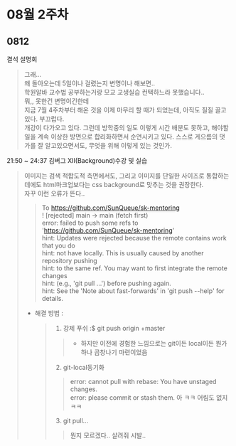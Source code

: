 # 08월 2주차

## 0812
결석 설명회
> 그래...  
> 왜 돌아오는데 5일이나 걸렸는지 변명이나 해보면..  
> 학원알바 교수법 공부하는거랑 모교 교생실습 컨택하느라 못했습니다..  
> 뭐,, 못한건 변명이긴한데  
> 지금 7월 4주차부터 해온 것을 이제 마무리 할 때가 되었는데, 아직도 질질 끌고있다. 부끄럽다.  
> 개강이 다가오고 있다. 그런데 방학중의 일도 이렇게 시간 배분도 못하고, 해야할 일을 계속 이상한 방면으로 합리화하면서 순연시키고 있다.
> 스스로 게으름의 댓가를 잘 알고있으면서도, 무엇을 위해 이렇게 있는 것인가.  


21:50 ~ 24:37
김버그 XII(Background)수강 및 실습
> 이미지는 검색 적합도적 측면에서도, 그리고 이미지를 단일한 사이즈로 통합하는데에도 html마크업보다는 css background로 맞추는 것을 권장한다.  
> 자꾸 이런 오류가 뜬다..  
>   > To https://github.com/SunQueue/sk-mentoring  
>   >  ! [rejected]        main -> main (fetch first)  
>   > error: failed to push some refs to 'https://github.com/SunQueue/sk-mentoring'  
>   > hint: Updates were rejected because the remote contains work that you do  
>   > hint: not have locally. This is usually caused by another repository pushing  
>   > hint: to the same ref. You may want to first integrate the remote changes  
>   > hint: (e.g., 'git pull ...') before pushing again.  
>   > hint: See the 'Note about fast-forwards' in 'git push --help' for details.  
>- 해결 방법  :  
>   > 1. 강제 푸쉬  :$ git push origin +master  
>   >   > - 하지만 이전에 경험한 느낌으로는 git이든 local이든 뭔가 하나 곱창나기 마련이었음  
>   > 2. git-local동기화  
>   >   > error: cannot pull with rebase: You have unstaged changes.  
>   >   > error: please commit or stash them.
>   > 아 ㅋㅋ 어림도 없지 ㅋㅋ
>   > 3. git pull...
>   >   > 뭔지 모르겠다.. 살려줘 시발..
